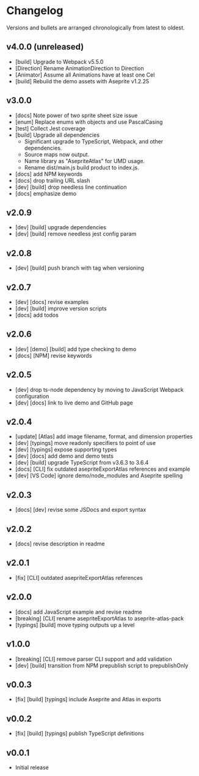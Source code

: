 # Changelog

Versions and bullets are arranged chronologically from latest to oldest.

## v4.0.0 (unreleased)

- \[build\] Upgrade to Webpack v5.5.0
- \[Direction\] Rename AnimationDirection to Direction
- \[Animator\] Assume all Animations have at least one Cel
- \[build\] Rebuild the demo assets with Aseprite v1.2.25

## v3.0.0

- \[docs\] Note power of two sprite sheet size issue
- \[enum\] Replace enums with objects and use PascalCasing
- \[test\] Collect Jest coverage
- \[build\] Upgrade all dependencies
  - Significant upgrade to TypeScript, Webpack, and other dependencies.
  - Source maps now output.
  - Name library as "AsepriteAtlas" for UMD usage.
  - Rename dist/main.js build product to index.js.
- \[docs\] add NPM keywords
- \[docs\] drop trailing URL slash
- \[dev\] \[build\] drop needless line continuation
- \[docs\] emphasize demo

## v2.0.9

- \[dev\] \[build\] upgrade dependencies
- \[dev\] \[build\] remove needless jest config param

## v2.0.8

- \[dev\] \[build\] push branch with tag when versioning

## v2.0.7

- \[dev\] \[docs\] revise examples
- \[dev\] \[build\] improve version scripts
- \[docs\] add todos

## v2.0.6

- \[dev\] \[demo\] \[build\] add type checking to demo
- \[docs\] \[NPM\] revise keywords

## v2.0.5

- \[dev\] drop ts-node dependency by moving to JavaScript Webpack configuration
- \[dev\] \[docs\] link to live demo and GitHub page

## v2.0.4

- \[update\] \[Atlas\] add image filename, format, and dimension properties
- \[dev\] \[typings\] move readonly specifiers to point of use
- \[dev\] \[typings\] expose supporting types
- \[dev\] \[docs\] add demo and demo tests
- \[dev\] \[build\] upgrade TypeScript from v3.6.3 to 3.6.4
- \[docs\] \[CLI\] fix outdated asepriteExportAtlas references and example
- \[dev\] \[VS Code\] ignore demo/node_modules and Aseprite spelling

## v2.0.3

- \[docs\] \[dev\] revise some JSDocs and export syntax

## v2.0.2

- \[docs\] revise description in readme

## v2.0.1

- \[fix\] \[CLI\] outdated asepriteExportAtlas references

## v2.0.0

- \[docs\] add JavaScript example and revise readme
- \[breaking\] \[CLI\] rename asepriteExportAtlas to aseprite-atlas-pack
- \[typings\] \[build\] move typing outputs up a level

## v1.0.0

- \[breaking\] \[CLI\] remove parser CLI support and add validation
- \[dev\] \[build\] transition from NPM prepublish script to prepublishOnly

## v0.0.3

- \[fix\] \[build\] \[typings\] include Aseprite and Atlas in exports

## v0.0.2

- \[fix\] \[build\] \[typings\] publish TypeScript definitions

## v0.0.1

- Initial release
